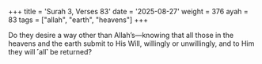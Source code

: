 +++
title = 'Surah 3, Verses 83'
date = '2025-08-27'
weight = 376
ayah = 83
tags = ["allah", "earth", "heavens"]
+++

Do they desire a way other than Allah’s—knowing that all those in the heavens and the earth submit to His Will, willingly or unwillingly, and to Him they will ˹all˺ be returned?